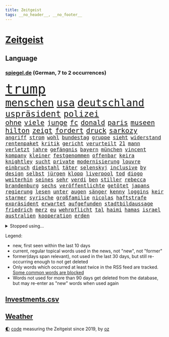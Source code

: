 ```yaml
---
title: Zeitgeist
tags: __no_header__, __no_footer__
---
```


# [Zeitgeist](https://oliz.io/zeitgeist/)

## Language

<h3><a href="https://www.spiegel.de" target="_blank">spiegel.de</a> (German, 7 to 2 occurrences)</h3>
<p style="font-family:monospace">
<span style="font-size:32pt"><a href="news_links.html#trump" class="current">trump</a></span>
<br>
<span style="font-size:24pt"><a href="news_links.html#menschen" class="current">menschen</a></span>
<span style="font-size:24pt"><a href="news_links.html#usa" class="current">usa</a></span>
<span style="font-size:24pt"><a href="news_links.html#deutschland" class="current">deutschland</a></span>
<br>
<span style="font-size:20pt"><a href="news_links.html#uspräsident" class="current">uspräsident</a></span>
<span style="font-size:20pt"><a href="news_links.html#polizei" class="current">polizei</a></span>
<br>
<span style="font-size:16pt"><a href="news_links.html#ohne" class="current">ohne</a></span>
<span style="font-size:16pt"><a href="news_links.html#viele" class="current">viele</a></span>
<span style="font-size:16pt"><a href="news_links.html#junge" class="current">junge</a></span>
<span style="font-size:16pt"><a href="news_links.html#fc" class="current">fc</a></span>
<span style="font-size:16pt"><a href="news_links.html#donald" class="current">donald</a></span>
<span style="font-size:16pt"><a href="news_links.html#paris" class="current">paris</a></span>
<span style="font-size:16pt"><a href="news_links.html#museen" class="current">museen</a></span>
<span style="font-size:16pt"><a href="news_links.html#hilton" class="new">hilton</a></span>
<span style="font-size:16pt"><a href="news_links.html#zeigt" class="current">zeigt</a></span>
<span style="font-size:16pt"><a href="news_links.html#fordert" class="current">fordert</a></span>
<span style="font-size:16pt"><a href="news_links.html#druck" class="current">druck</a></span>
<span style="font-size:16pt"><a href="news_links.html#sarkozy" class="current">sarkozy</a></span>
<br>
<span style="font-size:12pt"><a href="news_links.html#angriff" class="current">angriff</a></span>
<span style="font-size:12pt"><a href="news_links.html#strom" class="current">strom</a></span>
<span style="font-size:12pt"><a href="news_links.html#wohl" class="current">wohl</a></span>
<span style="font-size:12pt"><a href="news_links.html#bundestag" class="current">bundestag</a></span>
<span style="font-size:12pt"><a href="news_links.html#gruppe" class="current">gruppe</a></span>
<span style="font-size:12pt"><a href="news_links.html#sieht" class="current">sieht</a></span>
<span style="font-size:12pt"><a href="news_links.html#widerstand" class="current">widerstand</a></span>
<span style="font-size:12pt"><a href="news_links.html#rentenpaket" class="new">rentenpaket</a></span>
<span style="font-size:12pt"><a href="news_links.html#kritik" class="current">kritik</a></span>
<span style="font-size:12pt"><a href="news_links.html#gericht" class="current">gericht</a></span>
<span style="font-size:12pt"><a href="news_links.html#verurteilt" class="current">verurteilt</a></span>
<span style="font-size:12pt"><a href="news_links.html#21" class="current">21</a></span>
<span style="font-size:12pt"><a href="news_links.html#mann" class="current">mann</a></span>
<span style="font-size:12pt"><a href="news_links.html#verletzt" class="current">verletzt</a></span>
<span style="font-size:12pt"><a href="news_links.html#jahre" class="current">jahre</a></span>
<span style="font-size:12pt"><a href="news_links.html#gefängnis" class="current">gefängnis</a></span>
<span style="font-size:12pt"><a href="news_links.html#bayern" class="current">bayern</a></span>
<span style="font-size:12pt"><a href="news_links.html#münchen" class="current">münchen</a></span>
<span style="font-size:12pt"><a href="news_links.html#vincent" class="current">vincent</a></span>
<span style="font-size:12pt"><a href="news_links.html#kompany" class="current">kompany</a></span>
<span style="font-size:12pt"><a href="news_links.html#kleiner" class="current">kleiner</a></span>
<span style="font-size:12pt"><a href="news_links.html#festgenommen" class="current">festgenommen</a></span>
<span style="font-size:12pt"><a href="news_links.html#offenbar" class="current">offenbar</a></span>
<span style="font-size:12pt"><a href="news_links.html#keira" class="new">keira</a></span>
<span style="font-size:12pt"><a href="news_links.html#knightley" class="new">knightley</a></span>
<span style="font-size:12pt"><a href="news_links.html#sucht" class="current">sucht</a></span>
<span style="font-size:12pt"><a href="news_links.html#private" class="current">private</a></span>
<span style="font-size:12pt"><a href="news_links.html#modernisierung" class="current">modernisierung</a></span>
<span style="font-size:12pt"><a href="news_links.html#louvre" class="new">louvre</a></span>
<span style="font-size:12pt"><a href="news_links.html#einbruch" class="current">einbruch</a></span>
<span style="font-size:12pt"><a href="news_links.html#diebstahl" class="current">diebstahl</a></span>
<span style="font-size:12pt"><a href="news_links.html#täter" class="current">täter</a></span>
<span style="font-size:12pt"><a href="news_links.html#selenskyj" class="current">selenskyj</a></span>
<span style="font-size:12pt"><a href="news_links.html#inclusive" class="new">inclusive</a></span>
<span style="font-size:12pt"><a href="news_links.html#by" class="new">by</a></span>
<span style="font-size:12pt"><a href="news_links.html#design" class="current">design</a></span>
<span style="font-size:12pt"><a href="news_links.html#selbst" class="current">selbst</a></span>
<span style="font-size:12pt"><a href="news_links.html#jürgen" class="current">jürgen</a></span>
<span style="font-size:12pt"><a href="news_links.html#klopp" class="new">klopp</a></span>
<span style="font-size:12pt"><a href="news_links.html#liverpool" class="current">liverpool</a></span>
<span style="font-size:12pt"><a href="news_links.html#tod" class="current">tod</a></span>
<span style="font-size:12pt"><a href="news_links.html#diogo" class="current">diogo</a></span>
<span style="font-size:12pt"><a href="news_links.html#weiterhin" class="current">weiterhin</a></span>
<span style="font-size:12pt"><a href="news_links.html#seines" class="current">seines</a></span>
<span style="font-size:12pt"><a href="news_links.html#sehr" class="current">sehr</a></span>
<span style="font-size:12pt"><a href="news_links.html#verdi" class="current">verdi</a></span>
<span style="font-size:12pt"><a href="news_links.html#ben" class="current">ben</a></span>
<span style="font-size:12pt"><a href="news_links.html#stiller" class="new">stiller</a></span>
<span style="font-size:12pt"><a href="news_links.html#rebecca" class="current">rebecca</a></span>
<span style="font-size:12pt"><a href="news_links.html#brandenburg" class="current">brandenburg</a></span>
<span style="font-size:12pt"><a href="news_links.html#sechs" class="current">sechs</a></span>
<span style="font-size:12pt"><a href="news_links.html#veröffentlichte" class="current">veröffentlichte</a></span>
<span style="font-size:12pt"><a href="news_links.html#getötet" class="current">getötet</a></span>
<span style="font-size:12pt"><a href="news_links.html#japans" class="current">japans</a></span>
<span style="font-size:12pt"><a href="news_links.html#regierung" class="current">regierung</a></span>
<span style="font-size:12pt"><a href="news_links.html#lesen" class="current">lesen</a></span>
<span style="font-size:12pt"><a href="news_links.html#unter" class="current">unter</a></span>
<span style="font-size:12pt"><a href="news_links.html#augen" class="current">augen</a></span>
<span style="font-size:12pt"><a href="news_links.html#sänger" class="current">sänger</a></span>
<span style="font-size:12pt"><a href="news_links.html#kenny" class="current">kenny</a></span>
<span style="font-size:12pt"><a href="news_links.html#loggins" class="new">loggins</a></span>
<span style="font-size:12pt"><a href="news_links.html#keir" class="current">keir</a></span>
<span style="font-size:12pt"><a href="news_links.html#starmer" class="current">starmer</a></span>
<span style="font-size:12pt"><a href="news_links.html#syrische" class="new">syrische</a></span>
<span style="font-size:12pt"><a href="news_links.html#großfamilie" class="new">großfamilie</a></span>
<span style="font-size:12pt"><a href="news_links.html#nicolas" class="current">nicolas</a></span>
<span style="font-size:12pt"><a href="news_links.html#haftstrafe" class="current">haftstrafe</a></span>
<span style="font-size:12pt"><a href="news_links.html#expräsident" class="current">expräsident</a></span>
<span style="font-size:12pt"><a href="news_links.html#erwartet" class="current">erwartet</a></span>
<span style="font-size:12pt"><a href="news_links.html#aufgefunden" class="current">aufgefunden</a></span>
<span style="font-size:12pt"><a href="news_links.html#stadtbildaussage" class="new">stadtbildaussage</a></span>
<span style="font-size:12pt"><a href="news_links.html#friedrich" class="current">friedrich</a></span>
<span style="font-size:12pt"><a href="news_links.html#merz" class="current">merz</a></span>
<span style="font-size:12pt"><a href="news_links.html#eu" class="current">eu</a></span>
<span style="font-size:12pt"><a href="news_links.html#wehrpflicht" class="current">wehrpflicht</a></span>
<span style="font-size:12pt"><a href="news_links.html#tal" class="current">tal</a></span>
<span style="font-size:12pt"><a href="news_links.html#haimi" class="current">haimi</a></span>
<span style="font-size:12pt"><a href="news_links.html#hamas" class="current">hamas</a></span>
<span style="font-size:12pt"><a href="news_links.html#israel" class="current">israel</a></span>
<span style="font-size:12pt"><a href="news_links.html#australien" class="current">australien</a></span>
<span style="font-size:12pt"><a href="news_links.html#kooperation" class="current">kooperation</a></span>
<span style="font-size:12pt"><a href="news_links.html#erden" class="current">erden</a></span>
</p>
<details>
<summary>Stopped using...</summary>
<p class="former" style="font-size:12pt">
flüchtlinge(1825) persönliche(1825) zurzeit(1824) aufgefordert(1823) früh(1823) mittelmeer(1823) nordrheinwestfalen(1823) alexej(1822) entfernt(1822) galt(1822) mario(1822) nawalny(1822) unabhängige(1822) einzug(1821) schildert(1821) 2020(1820) depressionen(1820) energien(1820) entschädigung(1820) fdp(1820) geflüchteten(1820) obama(1820) sekunden(1820) tötete(1820) verluste(1820) amerika(1819) draußen(1819) freiheit(1819) streitkräfte(1819) diskussion(1818) gebaut(1818) nationalspieler(1818) taten(1818) feierte(1817) kennt(1817) nutzte(1817) reißt(1817) weltweiten(1817) übt(1817) aufgehoben(1816) schien(1816) verpassen(1816) weiterer(1816) bewegung(1815) schaltet(1815) schlechten(1815) standen(1815) teilnehmer(1815) vieler(1815) florida(1814) hieß(1814) möglichst(1814) niederlanden(1814) präsidentschaftswahl(1814) anwälte(1813) gereist(1813) voraus(1813) befreien(1812) erbe(1812) fliehen(1812) ländern(1811) thailand(1811) anhänger(1810) zugelassen(1810) erhielt(1808) globale(1808) schottland(1808) abgebrochen(1807) bezahlt(1807) distanz(1806) gebiet(1806) stadion(1806) beinahe(1805) besondere(1805) garten(1804) hielten(1803) brite(1802) mission(1801) polnische(1800) kevin(1799) 11(1798) enge(1797) königin(1797) hilfen(1794) popstar(1792) fortsetzung(1791) leider(1791) münster(1791) projekte(1791) kokain(1789) abstieg(1788) wusste(1788) teilt(1786) möglichkeiten(1782) dutzend(1776) liberalen(1772) sammeln(1765) entspannt(1764) hitler(1751) aktionen(1750) umbau(1722) panzer(1684) sahra(1679) wagenknecht(1679) banken(1619) spiegelreporter(1581) müll(1577) tricks(1569) anführer(1559) wellen(1526) gehälter(1487) verbündeten(1477) schulden(1460) halbes(1447) außenministerin(1438) überwachung(1360) verkündete(1358) versagen(1321) samt(1313) fluss(1311) unmittelbar(1307) eingetroffen(1291) bewusst(1289) umstände(1253) ehrt(1235) tierschützer(1213) thüringens(1193) genauer(1185) weitergehen(1183) fassungslos(1181) dach(1165) island(1159) durchs(1156) tagelang(1125) psychologin(1108) irland(1097) bergen(1088) deuten(1085) parolen(1082) erfüllen(1079) außenpolitik(1077) billigt(1065) einstige(1049) deutschlandticket(1044) gesagt(1034) ähnliche(1011) minderjährige(993) islamistischen(985) jäger(970) darmstadt(949) laden(942) optionen(926) hauptrolle(925) mannheim(921) diplomatische(918) bar(895) fühlte(893) berühmtesten(880) gelernt(868) psychische(867) ford(851) zahlungen(849) zwischenfall(836) stellenabbau(825) bewaffnete(806) spdchef(802) nächster(801) ausnahmezustand(783) völkermord(778) tisch(771) schwachen(770) javier(764) verfolgte(739) tatverdächtiger(737) teslachef(735) 22jährige(720) stimmte(716) schmerzen(715) demonstration(699) bsw(697) gespalten(679) bedrängnis(668) indischen(668) beklagen(664) gesichter(662) unwahrscheinlich(657) is(656) umfangreiche(646) huthis(645) operation(640) mangelnde(637) nvidia(635) wettkampf(632) briten(628) format(625) seoul(623) schritten(621) verbündete(616) anhörung(615) kontroversen(605) rettete(603) sophie(602) gerieten(591) unmöglich(585) klärt(582) höchstwert(576) gleiche(575) stammen(573) jamal(565) musiala(565) kaputt(562) boxen(561) einblick(555) kriegsführung(554) rechtsradikale(554) integration(551) strafzölle(550) ruhrgebiet(547) fangen(546) ursachen(546) 44(542) flog(525) parteispitze(525) vorstellung(523) depression(520) rafael(520) parkplatz(512) sportlerinnen(511) 28jährige(509) begeisterung(500) m(498) neueste(498) übel(497) happy(493) laufbahn(487) polizeigewalt(477) smith(473) gleichen(471) atem(467) gemeinsames(465) fühle(458) wanderer(457) telefon(456) fitnessstudio(452) anruf(451) erschüttern(451) verfügbar(450) strenge(444) inlandsgeheimdienst(442) vorgeschlagen(442) pennsylvania(431) öffentlicher(428) jemen(426) nächstes(425) scheiterten(424) kriege(423) yoga(422) vermeidet(418) unabhängigkeit(414) astronomie(411) verhängen(408) anhaltende(407) ausgetauscht(406) gefangenen(405) abgesetzt(402) heidi(391) explodiert(387) geschenke(386) gebraucht(383) mitarbeiterinnen(382) spiegelrecherchen(379) grundsätzlich(375) braunschweig(372) geringe(372) milizen(372) australischen(368) grundschulen(366) günstigen(366) indigene(364) zählen(364) brett(361) seitenhieb(358) fische(357) voraussichtlich(356) generationen(355) passen(355) erik(352) maler(352) weltmeisterschaft(349) französischer(348) bedrohte(346) schwärmt(342) beliebter(339) heutige(339) einwanderer(337) pedro(334) überschattet(333) kongress(331) durchsuchungen(330) armin(329) kommissar(329) altkanzler(326) runden(326) traditionell(324) kürzen(323) spielerin(323) 500000(321) beliebte(321) end(321) russlandsanktionen(321) therapeuten(315) finanzieren(313) reichinnek(312) versus(312) angemeldet(310) report(310) antritt(309) gewinnerin(309) rechtsradikalen(307) sämtliche(306) neuesten(304) ed(301) fantasie(301) mobilität(301) sheeran(301) kassen(300) millionenhöhe(299) morddrohungen(297) großbank(294) alleingang(292) interessieren(291) konkurrent(291) bunt(289) faire(289) jair(289) durcheinander(288) fortsetzen(288) antrittsbesuch(287) erschlagen(287) interner(287) strich(287) engen(285) steigert(284) graf(283) chips(282) fehlten(282) weite(281) empfehlen(280) jonas(280) dokumentiert(277) ausreichend(274) staunen(274) heide(273) enthalten(272) flugzeugabsturz(269) waldbrände(269) kichatbot(268) bewegte(267) rücksicht(267) skandale(266) regisseurin(264) drücken(262) suchaktion(262) feuerwehrleute(261) 6000(259) mund(259) attackierten(257) radprofi(257) predigt(256) unbekannt(256) kälte(255) halt(254) versetzt(253) powell(252) beauftragt(249) wirtschaftlich(248) usamerikanerin(246) wappnet(246) echo(245) blue(244) sterne(244) istanbuler(242) pressefreiheit(242) tausender(240) fatale(238) kanzleramtschef(237) mittendrin(236) hang(235) saarland(234) tanzt(234) verfügt(234) ekrem(232) schwestern(231) versetzen(231) marie(229) merz’(228) unterzahl(228) belohnung(227) massenproteste(227) verhältnisse(227) übergangspräsident(226) moderner(225) istanbuls(224) bullshit(223) rechnungshof(222) überraschen(221) roland(220) utah(220) verbrachte(218) dick(217) gescheiterter(217) trophäe(217) vergleiche(217) watch(217) klettern(216) südostasien(216) pascal(215) rechtfertigt(215) spiegeltalk(215) zweifelhafte(214) ingebrigtsen(212) saturn(210) stemmen(210) freigang(209) professorin(208) wüst(207) debütalbum(206) stromausfall(206) 1860(205) kollidieren(205) umstritten(205) überträgt(205) bildschirm(204) entschlossenheit(204) lahav(204) startklarnewsletter(203) beispiellosen(202) josé(202) taucher(202) diplomatischer(201) kanadier(201) übergewicht(201) erholt(199) 14jährigen(198) einzelfall(198) alligator(196) anzüge(196) schwimmbad(196) carlo(194) christine(194) gewinne(194) ussoldaten(194) bemerkungen(192) unangenehm(192) verfassungsgericht(191) brasiliens(190) einzigen(190) männlich(190) vermissten(190) abschnitt(189) bergsteiger(187) netanyahuregierung(187) visa(187) monatelangen(186) i̇mamoğlu(185) tragische(185) geschieht(184) uskonzern(184) alexandria(183) jerusalem(183) mitbegründer(183) taiwans(183) ai(182) einschränkung(182) ausweisung(181) wälder(181) dosis(180) dörfern(180) erfand(180) nachhaltigkeit(180) lichtjahre(178) psychologische(178) wertvolle(178) champion(176) journalismus(175) dröge(174) katharina(174) olympique(174) verteidigte(174) carrie(173) mischen(173) psychischen(173) brannten(172) bösen(172) gewissheit(171) bolsonaro(170) tötungsdelikt(170) traurige(169) überragende(169) nebenwirkungen(168) sozialausgaben(168) umgehend(168) wohnungsmarkt(168) dringt(167) inspiriert(167) ochsenknecht(166) weinen(166) wrack(166) männlichkeit(165) neunjähriger(165) 89jährige(164) ertappt(164) kampfansage(164) kultusminister(164) überflutungen(164) ambitionierten(163) arm(163) thorsten(163) legendäre(162) liege(162) aushalten(161) abnehmen(160) absichtlich(160) auftauchen(160) hindernis(160) algerien(159) festgesetzt(159) lästig(159) schwersten(159) assadregime(158) menendez(158) schränkt(157) 15jähriger(156) label(155) trotzte(155) zerlegen(155) akkus(154) rätseln(154) vorgenommen(154) anfragen(153) testet(153) feiertage(152) finde(152) flüchtig(152) kreuzfahrtschiff(152) hai(151) sparkurs(151) vollstreckt(151) weicht(151) wilke(151) fremden(150) reisenden(150) verzweifelte(150) christlichen(149) ertrinkt(149) fed(149) sony(149) verletzen(149) linkenfraktionschefin(148) beschränkt(147) gladbach(147) jersey(147) zugeschlagen(147) betrunken(146) traditionsklub(146) ansturm(145) gerichtshofs(145) ankündigung(144) europäern(144) historischem(144) jonathan(144) sommerpause(144) ausfall(142) vertagt(142) botox(141) kaisers(141) kindesmissbrauch(141) überzeugte(141) rückläufig(140) unverantwortlich(140) 30jährigen(139) lukas(139) anscheinend(138) harren(137) kampfflugzeuge(137) emfinale(136) höchstem(136) beckenbauer(135) doppelten(135) plötzlichen(135) typen(134) ablösung(133) landschaft(132) toleranz(132) xatar(132) gestolpert(131) gloria(131) indischer(131) spielplan(131) 140(129) nachteile(129) schlägerei(129) madonna(128) etappe(127) picasso(127) vereinbaren(127) kichips(126) langjähriger(126) lokalen(126) verstopft(125) inszenieren(124) kontrahenten(124) leverkusener(124) prescht(124) pride(124) sorgerechtsstreit(124) gekündigt(122) mannschaften(122) entkommen(121) gesinnung(121) lupe(121) rentensystem(121) silva(121) klimaziel(120) vermittlung(120) versäumnisse(120) finnland(119) harvarduniversität(119) massen(119) olympiasieger(119) senior(119) starkoch(119) weltbühne(119) 2002(118) volksfest(118) brettspiele(117) gesamtsieg(117) polnischen(117) chelsea(116) dbbteam(116) israelpolitik(116) zuschlag(116) 23jährige(115) ausdrücklich(115) bester(115) brexit(115) brigitte(115) grundrechte(115) merlin(115) schrittweise(115) trauern(115) 2001(114) blatten(114) drehbuch(114) grünenfraktionschefin(114) oberstes(114) sensationell(114) betroffener(113) inbegriff(113) wissenschaftlicher(113) bergsturz(112) brennt(112) durchgeführt(112) erfinder(112) absicht(111) afdabgeordneten(111) ausgibt(111) eruption(111) gewehrt(110) königs(110) marseille(110) milchstraße(110) sprengung(110) enttäuschend(109) lehre(109) bestimmen(108) euklimaziel(108) finanzieller(108) macrons(108) bremens(107) karol(107) madeleine(107) mccann(107) mittelstand(107) nawrocki(107) ruhiger(107) küsten(106) pablo(106) überziehen(106) magabewegung(105) schwulen(104) luca(103) nbastar(103) erzfeind(102) farken(102) lissabon(102) mediamarkt(102) sydney(102) trinkt(102) subventionen(101) 1500(100) aktiviert(100) coronazeit(100) evakuierung(100) jungtier(100) erpressung(99) erschreckend(99) militärhilfe(99) sicherheitslage(99) alfons(98) boxer(98) feuerte(98) kompetenzen(98) rechner(98) salzburger(98) schuhbeck(98) weitverbreitet(98) 1980(97) engagiert(97) ruffalo(97) unterhalt(97) verzweiflung(97) israelirankonflikt(96) exagent(95) hetze(95) kalt(95) moritz(95) entweder(94) erhebung(94) horror(94) riesig(94) angelegte(92) bewältigen(91) eiltempo(91) geschlecht(91) onlinebetrug(91) 136(90) 76jährige(90) dazugehörigen(90) leitzins(90) popkultur(90) staatsangehörige(90) vermittlerrolle(90) 18jähriger(89) alljährlichen(89) alstom(89) basketballem(89) einwandern(89) hochsommer(89) religionen(89) 73(88) turniers(88) utahs(88) bundeshaushalt(87) drogenhandel(87) icebeamte(87) straftat(87) toptalent(86) zdfmoderatorin(86) heikler(85) kontraproduktiv(85) leuten(85) millionenschweren(85) 26jährige(84) ardsendung(84) ausgeflogen(84) bevorzugt(84) flügeln(84) freiburger(84) gedenkstätte(84) infektionen(84) jerry(84) matthew(84) tarifliche(84) todes(84) wirbelt(84) zurückgeworfen(84) befeuern(83) datenschützer(83) decken(83) lukaschenko(83) zurückgreifen(83) bauten(82) existenzielle(82) notwendigen(82) unbewaffnete(82) verdienste(82) ökosysteme(82) österreicherin(82) 1972(81) angeprangert(81) baldige(81) staatsvermögen(81) waisenhäusern(81) minsk(80) verlags(80) verlorenen(80) afghanischen(79) bahnstrecken(79) bauernverband(79) maskenbeschaffung(79) sozialkosten(79) zurückbringen(79) berichteten(78) durchsuchen(78) felsigen(78) fischerei(78) geächtet(78) jimi(78) konzernmutter(78) obdachloser(78) beeindrucken(77) begegnungen(77) effizient(77) hotelrechnung(77) mischa(77) solidarisiert(77) teleskop(77) unbezahlter(77) unerfreuliche(77) verwirklichen(77) wehrte(77) arbeitsministerium(76) kalter(76) kontern(76) mobilisiert(76) schild(76) schlossen(76) 180(75) bekämpft(75) bootsausflug(74) brisant(74) f35(74) gesa(74) giulia(74) kindererziehung(74) krause(74) netzphänomen(74) prozessauftakt(74) zugelegt(74) auffahrunfall(73) behaupten(73) dates(73) gescherzt(73) kombinieren(73) neubau(73) bafög(72) camp(72) emgold(72) grenzschützer(72) intime(72) verbreitung(72) chinesischem(71) bremerhaven(70) bundesdeutschen(70) ecstasy(70) großstädte(70) leichten(70) moulin(70) republikanern(70) rouge(70) angeschlagenen(69) bundesverdienstkreuz(69) granaten(69) herausgefunden(69) kette(69) multimilliardär(69) wirecard(69) 407(68) ecuador(68) hessische(68) niedrig(68) plädieren(68) psychologe(68) sortieren(68) spiegelanalyse(68) 52(67) socialmediapost(67) spatenstich(67) vingegaard(67) überhöhte(67) abhängen(66) berüchtigter(66) echtes(66) lettland(66) mutmaßliches(66) emviertelfinale(65) exklusive(65) gewidmet(65) hamburghannover(65) rivalin(65) stützpunkt(65) wegovy(65) herausragende(64) koordinieren(64) meisterin(64) pausiert(64) schließung(64) schwarz(64) videoüberwacht(64) barack(63) begrüßen(63) gebremst(63) julija(63) nawalnaja(63) romanelli(63) sprint(63) teilerfolg(63) vereinfachen(63) anhalten(62) arbeiterinnen(62) auvisio(62) einbürgerungen(62) headsets(62) jbl(62) palästinaaktivisten(62) shokz(62) wasserdichte(62) wasserfesten(62) 47jähriger(61) ahnung(61) aufgespürt(61) putinfreund(61) schicksalsschlag(61) athletinnen(60) fußfessel(60) verbucht(60) überqueren(60) peichl(59) theorie(59) unterhaltungskünstler(59) 22jähriger(58) altersarmut(58) liebespaar(58) ortstermin(58) seniorin(58) stundenlanger(58) tragik(58) willy(58) wolke(58) ausnehmen(57) cybergrooming(57) extremsportler(57) federal(57) gazademo(57) ludwigshafen(57) luther(57) novum(57) paaren(57) pilotprojekt(57) reserve(57) stichelt(57) wonder(57) 35jährige(56) 7000(56) einwanderung(56) erwischen(56) fantasiert(56) häufigsten(56) krankhaften(56) windgeschwindigkeiten(56) bootsführer(55) fernhalten(55) filmgeschäft(55) hoffnungsträger(55) pflegekosten(55) tyler(55) usrapperin(55) blenden(54) gemini(54) jdcom(54) stehenden(54) tagelangen(54) exbndchef(53) kostete(53) liebespaare(53) turniereinzelkritik(53) abgelaufen(52) beeinträchtigungen(52) defekte(52) emhalbfinale(52) geahndet(52) immobilienkredit(52) südkoreanische(52) andeutet(51) steinschlag(51) vorleistung(51) bezeichnen(50) bosbach(50) bundesstraße(50) distanzierte(50) dominoeffekt(50) dreckige(50) gefährt(50) locker(50) merkte(50) schippe(50) abhalten(49) anrichtet(49) drängte(49) formen(49) klappte(49) rechthaber(49) astronauten(48) bestellungen(48) israelisches(48) kugelstoßen(48) kulisse(48) lehrstück(48) ogunleye(48) rechtsextremist(48) romantik(48) sozialsysteme(48) tiefgreifende(48) vereinsgeschichte(48) yemisi(48) denis(47) fahnder(47) kasernen(47) khalil(47) palästinaaktivist(47) sotschi(47) klubgeschichte(46) kofferraum(46) prokopfverschuldung(46) schwert(46) treibhausgasen(46) überschätzt(46) amokfahrt(45) auktionshaus(45) gründung(45) inhaltlichen(45) shitstorm(45) stein(45) umweltschutzbehörde(45) beschwerte(44) erdmann(44) erfurter(44) gender(44) kaleb(44) mecklenburg(44) nerv(44) verbrennungen(44) ausgewählte(43) betonen(43) einstand(43) frischer(43) mourinho(43) usermittler(43) 41(42) behindert(42) glaubte(42) malaika(42) mihambo(42) nacktbilder(42) straßenradsport(42) virkus(42) weitspringerin(42) zuwanderung(42) fragwürdiger(41) gegenwind(41) gesprächsbedarf(41) gleichgewicht(41) grenzenlose(41) katholischer(41) kommunalwahlkampf(41) kulturkämpfer(41) nrwinnenminister(41) reul(41) sperrt(41) teilnehmern(41) abschauen(40) falle(40) verfassungstreue(40) welthandelsorganisation(40) wochenlanger(40) atomkrieg(39) ausbleibenden(39) chat(39) chefstatistikerin(39) naomi(39) schmücken(39) usarbeitsmarkt(39) aktie(38) bombardements(38) gewichtsverlust(38) quallen(38) sprinterin(38) spritzen(38) veteranen(38) apotheker(37) candace(37) luftverschmutzung(37) owens(37) sicherheitsexperten(37) unoklimakonferenz(37) victor(37) afdpolitikers(36) berry(36) einnahme(36) mitbewohnerin(36) monheim(36) carl(35) ewige(35) gefreut(35) saale(35) sozialismus(35) statisten(35) verzehren(35) bemalte(34) klagemauer(34) angemessene(33) bosnien(33) dodik(33) eröffneten(33) milorad(33) normalen(33) saisonbeginn(33) beschwichtigt(32) familienleben(32) innenpolitisch(32) kreuzen(32) milliardenklage(32) redaktionen(32) sinniert(32) wacht(32) abgewendet(31) eubeitritt(31) insolvenzen(31) klarmoderatorin(31) sicherstellen(31) stimmungsbild(31) besiegte(30) bezirksbürgermeister(30) exportüberschuss(30) frühstück(30) plastik(30) puste(30) rächen(30) unterstützten(30) usgeschäft(30) basketballer(29) neubaustrecke(29) ps(29) unbekanntes(29) zentren(29) auflaufen(28) daylewis(28) ernsthaft(28) gefängnissen(28) paypal(28) terence(28) turbulenzen(28) bestiegen(27) einzunehmen(27) jahreszeiten(27) neuigkeiten(27) regnet(27) spieltag(27) zukünftigen(27) bundeswehrsoldaten(26) gabriel(26) 1993(25) expertin(25) lyle(25) mexikanische(25) minderheit(25) verdreifacht(25) vergiftung(25) erwähnt(24) erzielte(24) fanatischen(24) konrad(24) lenin(24) meier(24) melbourne(24) projekts(24) armeechef(23) begründen(23) großdemo(23) konkreten(23) konsequenz(23) lausanne(23) modehaus(23) niveau(23) rimini(23) seilen(23) geheuer(22) grundlegend(22) nachfolgerin(22) streumunition(22) asthma(21) dichter(21) erneuerbare(21) filderstadt(21) gomringer(21) heimatstadt(21) hoffenheim(21) lyrik(21) startelfdebüt(21) basketballnationalmannschaft(20) bescheid(20) falschparken(20) garantien(20) menden(20) verdichten(20) überraschender(20) account(19) aufträge(19) award(19) fluggäste(19) gekentert(19) nrwministerpräsident(19) süffisanten(19) usbehörden(19) ökonomin(19) ableger(18) ag(18) autobahnstück(18) skurrilen(18) änderte(18) anz(17) ehrlich(17) manns(17) psychologen(17) usnotenbankerin(17) elektrofachmärkte(16) grundsätzliches(16) naher(16) regenwald(16) rekordwert(16) theo(16) urinieren(16) anteile(15) entführer(15) milei(15) radteam(15) westdeutschland(15) wohlsten(15) anhaltenden(14) düsteren(14) erbschaft(14) formel1qualifying(14) hunden(14) innensenator(14) komponisten(14) unterrichten(14) verstörende(14) astronautinnen(13) irritierenden(13) laufstegen(13) luigi(13) möhring(13) stichverletzungen(13) todesdrohungen(13) wotan(13) begründete(12) davis(12) dumme(12) lebenslanger(12) loben(12) rückfall(12) zusammengestellt(12) fahnden(11) gezielten(11) grenzwerte(11) terminal(11) unberechenbar(11) unogeneralsekretär(11) vorstellbar(11) vuelta(11)
</p>
</details>
<p>Legend:
<ul>
<li><span class="new">new</span>, first seen within the last 10 days</li>
<li><span class="current">current</span>, regular topical words used in the news, not "new", not "former"</li>
<li><span class="former">former(days span relevant)</span>, not used in the last 30 days, but still re-occurring enough to not get deleted</li>
<li>Only words which occurred at least twice in the RSS feed are tracked. <a href="language/filters.py">Some common words are blocked</a></li>
<li>Words not used for more than 90 days get deleted from the database, but may re-enter as "new" words when used again</li>
</ul>
</p>

## [Investments](investments.html)[.csv](investments.csv)

## [Weather](weather.html)

<footer>
<a href="javascript:toggleTheme()" class="nav">🌓</a>
<a href="https://github.com/ooz/zeitgeist">code</a> measuring the Zeitgeist since 2019, by <a href="https://oliz.io">oz</a>
</footer>
